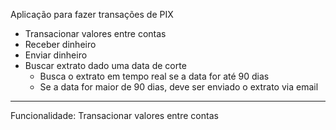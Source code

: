 Aplicação para fazer transações de PIX

- Transacionar valores entre contas
- Receber dinheiro
- Enviar dinheiro
- Buscar extrato dado uma data de corte
  - Busca o extrato em tempo real se a data for até 90 dias
  - Se a data for maior de 90 dias, deve ser enviado o extrato via email

---

Funcionalidade: Transacionar valores entre contas

